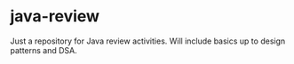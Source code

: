 # java-review

Just a repository for Java review activities. Will include basics up to design patterns and DSA.
